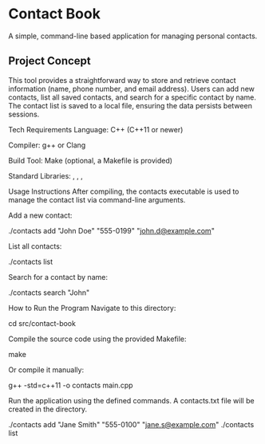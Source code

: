 # Contact Book
A simple, command-line based application for managing personal contacts.

## Project Concept
This tool provides a straightforward way to store and retrieve contact information (name, phone number, and email address). Users can add new contacts, list all saved contacts, and search for a specific contact by name. The contact list is saved to a local file, ensuring the data persists between sessions.

Tech Requirements
Language: C++ (C++11 or newer)

Compiler: g++ or Clang

Build Tool: Make (optional, a Makefile is provided)

Standard Libraries: <iostream>, <vector>, <string>, <fstream>

Usage Instructions
After compiling, the contacts executable is used to manage the contact list via command-line arguments.

Add a new contact:

./contacts add "John Doe" "555-0199" "john.d@example.com"

List all contacts:

./contacts list

Search for a contact by name:

./contacts search "John"

How to Run the Program
Navigate to this directory:

cd src/contact-book

Compile the source code using the provided Makefile:

make

Or compile it manually:

g++ -std=c++11 -o contacts main.cpp

Run the application using the defined commands. A contacts.txt file will be created in the directory.

./contacts add "Jane Smith" "555-0100" "jane.s@example.com"
./contacts list

